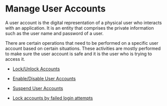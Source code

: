 # Manage User Accounts

A user account is the digital representation of a physical user who interacts with an application. It is an entity that comprises the private information such as the user name and password of a user.

There are certain operations that need to be performed on a specific user account based on certain situations. These activities are mostly performed to make sure the user account is safe and it is the user who is trying to access it.


- [Lock/Unlock Accounts]({{base_path}}/lock-account)

- [Enable/Disable User Accounts]({{base_path}}/enable-account)

- [Suspend User Accounts]({{base_path}}/suspend-accounts)

- [Lock accounts by failed login attempts]({{base_path}}/lock-accounts-by-failed-login-attempts)

